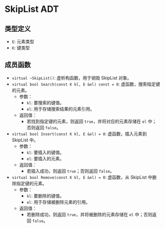 # SkipList ADT

## 类型定义
- `E`: 元素类型
- `K`: 键类型

## 成员函数
- `virtual ~SkipList()`: 虚析构函数，用于销毁 SkipList 对象。
- `virtual bool Search(const K kl, E &el) const = 0`: 虚函数，搜索指定键的元素。
  - 参数：
    - `kl`: 要搜索的键值。
    - `el`: 用于存储搜索结果的元素引用。
  - 返回值：
    - 若找到指定键的元素，则返回 `true`，并将对应的元素存储在 `el` 中；否则返回 `false`。
- `virtual bool Insert(const K kl, E &el) = 0`: 虚函数，插入元素到 SkipList 中。
  - 参数：
    - `kl`: 要插入的键值。
    - `el`: 要插入的元素。
  - 返回值：
    - 若插入成功，则返回 `true`；否则返回 `false`。
- `virtual bool Remove(const K kl, E &el) = 0`: 虚函数，从 SkipList 中删除指定键的元素。
  - 参数：
    - `kl`: 要删除的键值。
    - `el`: 用于存储被删除元素的引用。
  - 返回值：
    - 若删除成功，则返回 `true`，并将被删除的元素存储在 `el` 中；否则返回 `false`。
